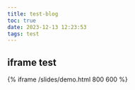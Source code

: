 ```yaml
---
title: test-blog
toc: true
date: 2023-12-13 12:23:53
tags: test
---
```

## iframe test
{% iframe /slides/demo.html 800 600 %}
